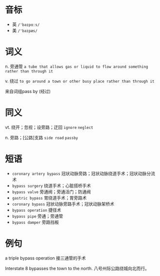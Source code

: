 # 音标

- 英 `/'baɪpɑːs/`
- 美 `/'baɪpæs/`

# 词义

n. 旁通管
`a tube that allows gas or liquid to flow around something rather than through it`

v. 绕过
`to go around a town or other busy place rather than through it`



来自词组pass by (经过)

# 同义

vt. 绕开；忽视；设旁路；迂回
`ignore` `neglect`

n. 旁路；[公路]支路
`side road` `passby`

# 短语

- `coronary artery bypass` 冠状动脉旁路；冠状动脉绕道手术；冠状动脉分流术
- `bypass surgery` 绕道手术；心脏搭桥手术
- `bypass valve` 旁通阀；旁通活门；防通阀
- `gastric bypass` 胃绕道手术；胃旁路术
- `coronary bypass` 冠状动脉旁路手术；冠状动脉架桥术
- `bypass operation` 捷径术
- `bypass pipe` 旁通；旁通管
- `bypass damper` 旁路挡板

# 例句

a triple bypass operation
接三通管的手术

Interstate 8 bypasses the town to the north.
八号州际公路绕城向北而行。


